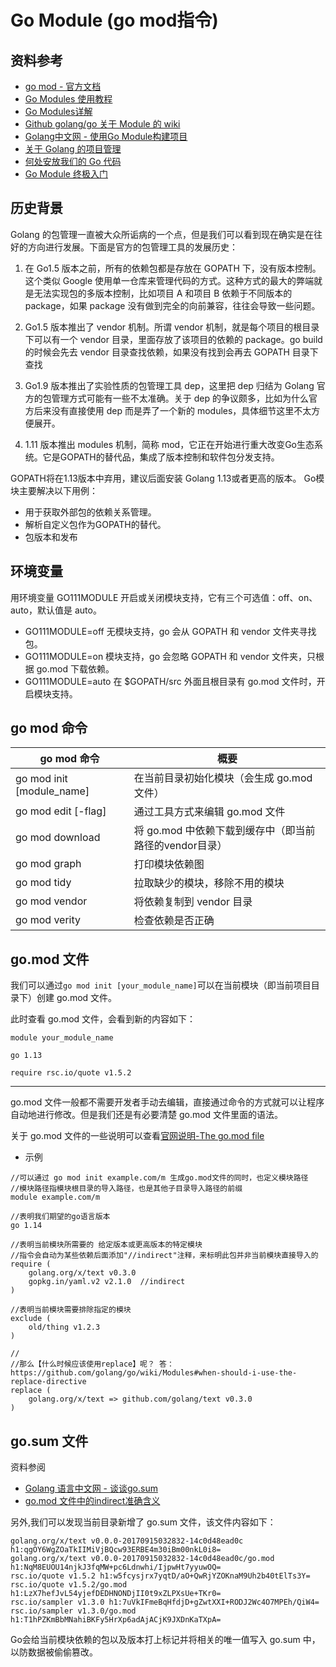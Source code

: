 # Go Module (go mod指令)

## 资料参考

- [go mod - 官方文档](http://docscn.studygolang.com/cmd/go/#hdr-Module_maintenance)
- [Go Modules 使用教程](https://www.cnblogs.com/klsw/p/11537850.html)
- [Go Modules详解](https://objcoding.com/2018/09/13/go-modules/)
- [Github golang/go 关于 Module 的 wiki](https://github.com/golang/go/wiki/Modules#go-modules)
- [Golang中文网 - 使用Go Module构建项目](https://studygolang.com/articles/21348?fr=sidebar)
- [关于 Golang 的项目管理](http://golang.iswbm.com/en/latest/chapters/p03.html)
- [何处安放我们的 Go 代码](https://liujiacai.net/blog/2019/10/24/go-modules/)
- [Go Module 终极入门](https://mp.weixin.qq.com/s?__biz=MzUxMDI4MDc1NA==&mid=2247483713&idx=1&sn=817ffef56f8bc5ca09a325c9744e00c7&source=41#wechat_redirect)

## 历史背景

Golang 的包管理一直被大众所诟病的一个点，但是我们可以看到现在确实是在往好的方向进行发展。下面是官方的包管理工具的发展历史：

1. 在 Go1.5 版本之前，所有的依赖包都是存放在 GOPATH 下，没有版本控制。这个类似 Google 使用单一仓库来管理代码的方式。这种方式的最大的弊端就是无法实现包的多版本控制，比如项目 A 和项目 B 依赖于不同版本的 package，如果 package 没有做到完全的向前兼容，往往会导致一些问题。

2. Go1.5 版本推出了 vendor 机制。所谓 vendor 机制，就是每个项目的根目录下可以有一个 vendor 目录，里面存放了该项目的依赖的 package。go build 的时候会先去 vendor 目录查找依赖，如果没有找到会再去 GOPATH 目录下查找

3. Go1.9 版本推出了实验性质的包管理工具 dep，这里把 dep 归结为 Golang 官方的包管理方式可能有一些不太准确。关于 dep 的争议颇多，比如为什么官方后来没有直接使用 dep 而是弄了一个新的 modules，具体细节这里不太方便展开。

4. 1.11 版本推出 modules 机制，简称 mod，它正在开始进行重大改变Go生态系统。它是GOPATH的替代品，集成了版本控制和软件包分发支持。

GOPATH将在1.13版本中弃用，建议后面安装 Golang 1.13或者更高的版本。 Go模块主要解决以下用例：
- 用于获取外部包的依赖关系管理。
- 解析自定义包作为GOPATH的替代。
- 包版本和发布

## 环境变量

用环境变量 GO111MODULE 开启或关闭模块支持，它有三个可选值：off、on、auto，默认值是 auto。

- GO111MODULE=off 无模块支持，go 会从 GOPATH 和 vendor 文件夹寻找包。
- GO111MODULE=on 模块支持，go 会忽略 GOPATH 和 vendor 文件夹，只根据 go.mod 下载依赖。
- GO111MODULE=auto 在 $GOPATH/src 外面且根目录有 go.mod 文件时，开启模块支持。

## go mod 命令

| go mod 命令 | 概要 |
| --- | --- |
| go mod init [module_name] | 在当前目录初始化模块（会生成 go.mod 文件） |
| go mod edit [-flag]| 通过工具方式来编辑 go.mod 文件 |
| go mod download | 将 go.mod 中依赖下载到缓存中（即当前路径的vendor目录） |
| go mod graph | 打印模块依赖图 |
| go mod tidy | 拉取缺少的模块，移除不用的模块 |
| go mod vendor | 将依赖复制到 vendor 目录 |
| go mod verity | 检查依赖是否正确 |


## go.mod 文件

我们可以通过`go mod init [your_module_name]`可以在当前模块（即当前项目目录下）创建 go.mod 文件。

此时查看 go.mod 文件，会看到新的内容如下：
``` 
module your_module_name

go 1.13

require rsc.io/quote v1.5.2
```

---------
go.mod 文件一般都不需要开发者手动去编辑，直接通过命令的方式就可以让程序自动地进行修改。但是我们还是有必要清楚 go.mod 文件里面的语法。

关于 go.mod 文件的一些说明可以查看[官网说明-The go.mod file](http://docscn.studygolang.com/cmd/go/#hdr-The_go_mod_file)

- 示例
```
//可以通过 go mod init example.com/m 生成go.mod文件的同时，也定义模块路径
//模块路径指模块根目录的导入路径，也是其他子目录导入路径的前缀
module example.com/m

//表明我们期望的go语言版本
go 1.14

//表明当前模块所需要的 给定版本或更高版本的特定模块
//指令会自动为某些依赖后面添加"//indirect"注释，来标明此包并非当前模块直接导入的
require (
    golang.org/x/text v0.3.0
    gopkg.in/yaml.v2 v2.1.0  //indirect
)

//表明当前模块需要排除指定的模块
exclude (
    old/thing v1.2.3
)

//
//那么【什么时候应该使用replace】呢？ 答：https://github.com/golang/go/wiki/Modules#when-should-i-use-the-replace-directive
replace (
    golang.org/x/text => github.com/golang/text v0.3.0
)
```


## go.sum 文件

资料参阅 
- [Golang 语言中文网 - 谈谈go.sum](https://studygolang.com/articles/25658)
- [go.mod 文件中的indirect准确含义](https://blog.csdn.net/juzipidemimi/article/details/104441398)


另外,我们可以发现当前目录新增了 go.sum 文件，该文件内容如下：
``` 
golang.org/x/text v0.0.0-20170915032832-14c0d48ead0c h1:qgOY6WgZOaTkIIMiVjBQcw93ERBE4m30iBm00nkL0i8=
golang.org/x/text v0.0.0-20170915032832-14c0d48ead0c/go.mod h1:NqM8EUOU14njkJ3fqMW+pc6Ldnwhi/IjpwHt7yyuwOQ=
rsc.io/quote v1.5.2 h1:w5fcysjrx7yqtD/aO+QwRjYZOKnaM9Uh2b40tElTs3Y=
rsc.io/quote v1.5.2/go.mod h1:LzX7hefJvL54yjefDEDHNONDjII0t9xZLPXsUe+TKr0=
rsc.io/sampler v1.3.0 h1:7uVkIFmeBqHfdjD+gZwtXXI+RODJ2Wc4O7MPEh/QiW4=
rsc.io/sampler v1.3.0/go.mod h1:T1hPZKmBbMNahiBKFy5HrXp6adAjACjK9JXDnKaTXpA=
```
Go会给当前模块依赖的包以及版本打上标记并将相关的唯一值写入 go.sum 中，以防数据被偷偷篡改。
